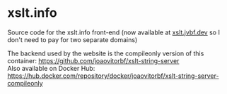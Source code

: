 # xslt.info
Source code for the xslt.info front-end (now available at [xslt.jvbf.dev](https://xslt.jvbf.dev) so I don't need to pay for two separate domains)

The backend used by the website is the compileonly version of this container: https://github.com/joaovitorbf/xslt-string-server  
Also available on Docker Hub: https://hub.docker.com/repository/docker/joaovitorbf/xslt-string-server-compileonly
